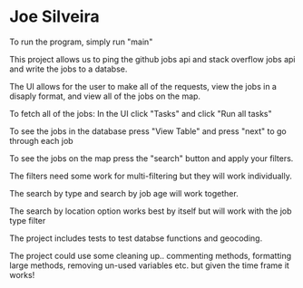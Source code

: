 # Joe Silveira


To run the program, simply run "main"

This project allows us to ping the github jobs api and stack overflow jobs api and write the jobs to a databse.

The UI allows for the user to make all of the requests, view the jobs in a disaply format, and view all of the jobs on the map.

To fetch all of the jobs: In the UI click "Tasks" and click "Run all tasks"

To see the jobs in the database press "View Table" and press "next" to go through each job

To see the jobs on the map press the "search" button and apply your filters.


The filters need some work for multi-filtering but they will work individually.

The search by type and search by job age will work together.

The search by location option works best by itself but will work with the job type filter

The project includes tests to test databse functions and geocoding.

The project could use some cleaning up.. commenting methods, formatting large methods, removing un-used variables
etc. but given the time frame it works!



